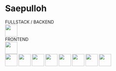 <h1>Saepulloh</h1>


<div>
  <div>
  FULLSTACK / BACKEND
    </div>
  <img src="https://cdn.jsdelivr.net/gh/devicons/devicon@latest/icons/laravel/laravel-original.svg" width="40" height="40"/>
  </div>

  <div>
  <div>
  FRONTEND
    </div>
  <img src="https://cdn.jsdelivr.net/gh/devicons/devicon@latest/icons/vuejs/vuejs-original.svg" width="40" height="40"/>
  </div>



  <div>
  <img src="https://cdn.jsdelivr.net/gh/devicons/devicon@latest/icons/javascript/javascript-original.svg" width="40" height="40"/>
  <img src="https://cdn.jsdelivr.net/gh/devicons/devicon@latest/icons/html5/html5-original.svg" width="40" height="40"/>
  <img src="https://cdn.jsdelivr.net/gh/devicons/devicon@latest/icons/css3/css3-original.svg" width="40" height="40"/>
  <img src="https://cdn.jsdelivr.net/gh/devicons/devicon@latest/icons/php/php-original.svg" width="40" height="40"/>
  <img src="https://cdn.jsdelivr.net/gh/devicons/devicon@latest/icons/mysql/mysql-original.svg" width="40" height="40"/>
  <img src="https://cdn.jsdelivr.net/gh/devicons/devicon@latest/icons/ubuntu/ubuntu-original.svg" width="40" height="40"/>
  <img src="https://cdn.jsdelivr.net/gh/devicons/devicon@latest/icons/vscode/vscode-original.svg" width="40" height="40"/>
  <img src="https://cdn.jsdelivr.net/gh/devicons/devicon@latest/icons/gimp/gimp-original.svg" width="40" height="40"/>
</div>


